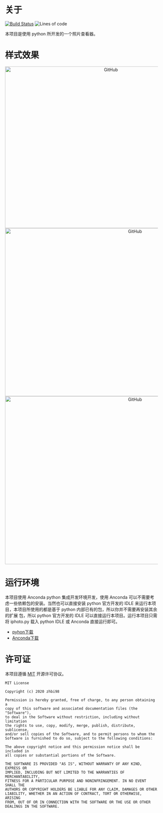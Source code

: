 
# 关于

[![Build Status](https://travis-ci.com/zhbi98/iphoto.svg?branch=master)](https://travis-ci.com/zhbi98/iphoto)
![Lines of code](https://img.shields.io/tokei/lines/github/zhbi98/iphoto)

本项目是使用 python 所开发的一个照片查看器。


# 样式效果

<div align=center><img align="center" src="https://github.com/zhbi98/iphoto/blob/master/photos/iphoto01.jpg" alt="GitHub" title="GitHub,Social Coding" width="682" height="532"/></div>

<div align=center><img align="center" src="https://github.com/zhbi98/iphoto/blob/master/photos/iphoto02.jpg" alt="GitHub" title="GitHub,Social Coding" width="841" height="553"/></div>

<div align=center><img align="center" src="https://github.com/zhbi98/iphoto/blob/master/photos/iphoto03.jpg" alt="GitHub" title="GitHub,Social Coding" width="841" height="553"/></div>


# 运行环境

本项目使用 Anconda python 集成开发环境开发，使用 Anconda 可以不需要考虑一些依赖包的安装。当然也可以直接安装
python 官方开发的 IDLE 来运行本项目，本项目所使用的都是基于 python 内部已有的包，所以你并不需要再安装其余的扩展
包，所以 python 官方开发的 IDLE 可以直接运行本项目。运行本项目只需将 iphoto.py 载入 python IDLE 或 Anconda 直接运行即可。

- [pyhon下载](https://www.python.org/downloads/)
- [Anconda下载](https://anaconda.en.softonic.com/)


# 许可证

本项目遵循 [MIT](https://opensource.org/licenses/MIT) 开源许可协议。

```
MIT License

Copyright (c) 2020 zhbi98

Permission is hereby granted, free of charge, to any person obtaining a
copy of this software and associated documentation files (the "Software"),
to deal in the Software without restriction, including without limitation
the rights to use, copy, modify, merge, publish, distribute, sublicense,
and/or sell copies of the Software, and to permit persons to whom the
Software is furnished to do so, subject to the following conditions:

The above copyright notice and this permission notice shall be included in
all copies or substantial portions of the Software.

THE SOFTWARE IS PROVIDED "AS IS", WITHOUT WARRANTY OF ANY KIND, EXPRESS OR
IMPLIED, INCLUDING BUT NOT LIMITED TO THE WARRANTIES OF MERCHANTABILITY,
FITNESS FOR A PARTICULAR PURPOSE AND NONINFRINGEMENT. IN NO EVENT SHALL THE
AUTHORS OR COPYRIGHT HOLDERS BE LIABLE FOR ANY CLAIM, DAMAGES OR OTHER
LIABILITY, WHETHER IN AN ACTION OF CONTRACT, TORT OR OTHERWISE, ARISING
FROM, OUT OF OR IN CONNECTION WITH THE SOFTWARE OR THE USE OR OTHER
DEALINGS IN THE SOFTWARE.
```
